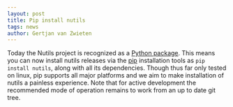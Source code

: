 ```yaml
---
layout: post
title: Pip install nutils
tags: news
author: Gertjan van Zwieten
---
```


Today the Nutils project is recognized as a [Python
package](https://pypi.python.org/pypi/nutils). This means you can now install
nutils releases via the [pip](https://pypi.python.org/pypi/pip/) installation
tools as `pip install nutils`, along with all its dependencies. Though thus far
only tested on linux, pip supports all major platforms and we aim to make
installation of nutils a painless experience. Note that for active development
the recommended mode of operation remains to work from an up to date git tree.
